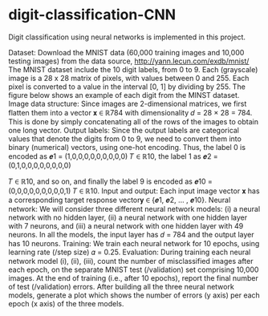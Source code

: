 # digit-classification-CNN
Digit classification using neural networks is implemented in this project.

Dataset: Download the MNIST data (60,000 training images and 10,000 testing images) from the 
data source, http://yann.lecun.com/exdb/mnist/
The MNIST dataset include the 10 digit labels, from 0 to 9. Each (grayscale) image is a 28 x 28 matrix of pixels, with values between 0 and 255. Each pixel is converted to a value in the interval [0, 1] by dividing by 255. The figure below shows an example of each digit from the MINST dataset. 
Image data structure: Since images are 2-dimensional matrices, we first flatten them into a vector 𝐱 ∈ ℝ784 with dimensionality 𝑑 = 28 × 28 = 784. This is done by simply concatenating all of the 
rows of the images to obtain one long vector.
Output labels: Since the output labels are categorical values that denote the digits from 0 to 9, we 
need to convert them into binary (numerical) vectors, using one-hot encoding. Thus, the label 0 is 
encoded as 𝒆1 = (1,0,0,0,0,0,0,0,0,0) 𝑇 ∈ ℝ10, the label 1 as 𝒆2 = (0,1,0,0,0,0,0,0,0,0)

𝑇 ∈ ℝ10, and so on, and finally the label 9 is encoded as 𝒆10 = (0,0,0,0,0,0,0,0,0,1)
𝑇 ∈ ℝ10.
Input and output: Each input image vector 𝐱 has a corresponding target response vector𝐲 ∈
{𝒆1, 𝒆2, … , 𝒆10}. 
Neural network: We will consider three different neural network models: (i) a neural network with no hidden layer, (ii) a neural network with one hidden layer with 7 neurons, and (iii) a neural network with one hidden layer with 49 neurons. In all the models, the input layer has 𝑑 = 784 and the output layer has 10 neurons.
Training: We train each neural network for 10 epochs, using learning rate (/step size) 𝛼 = 0.25. 
Evaluation: During training each neural network model (i), (ii), (iii), count the number of misclassified images after each epoch, on the separate MNIST test (/validation) set comprising 10,000 images. At the end of training (i.e., after 10 epochs), report the final number of test (/validation) errors. After building all the three neural network models, generate a plot which shows the number of errors (y axis) per each epoch (x axis) of the three models. 

